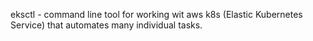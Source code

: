 eksctl - command line tool for working wit aws k8s (Elastic Kubernetes Service) that automates many individual tasks.
